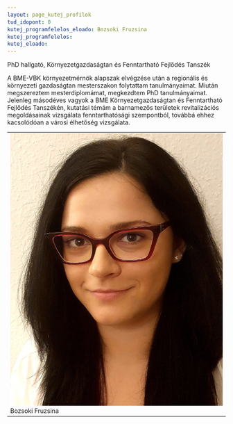 ```yaml
---
layout: page_kutej_profilok
tud_idopont: 0
kutej_programfelelos_eloado: Bozsoki Fruzsina
kutej_programfelelos: 
kutej_eloado:
---
```

PhD hallgató, Környezetgazdaságtan és Fenntartható Fejlődés Tanszék 

A BME-VBK környezetmérnök alapszak elvégzése után a regionális és környezeti gazdaságtan mesterszakon folytattam tanulmányaimat. Miután megszereztem mesterdiplomámat, megkezdtem PhD tanulmányaimat. Jelenleg másodéves vagyok a BME Környezetgazdaságtan és Fenntartható Fejlődés Tanszékén, kutatási témám a barnamezős területek revitalizációs megoldásainak vizsgálata fenntarthatósági szempontból, továbbá ehhez kacsolódóan a városi élhetőség vizsgálata.

 <table class="picture">
<tr>
<td>

<div class="gallery">
    <img src="images/Bozsoki_Fruzsina.jpg" max-width="250" max-height="200">
  <div class="desc">Bozsoki Fruzsina</div>
</div>

</td>
</tr>
</table>
